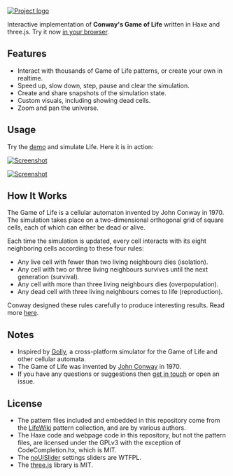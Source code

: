 [![Project logo](https://github.com/Tw1ddle/game-of-life/blob/master/screenshots/logo.png?raw=true "Game Of Life WebGL logo")](http://www.samcodes.co.uk/project/game-of-life/)

Interactive implementation of **Conway's Game of Life** written in Haxe and three.js. Try it now [in your browser](http://www.samcodes.co.uk/project/game-of-life/).

## Features
* Interact with thousands of Game of Life patterns, or create your own in realtime.
* Speed up, slow down, step, pause and clear the simulation.
* Create and share snapshots of the simulation state.
* Custom visuals, including showing dead cells.
* Zoom and pan the universe.

## Usage

Try the [demo](http://www.samcodes.co.uk/project/game-of-life/) and simulate Life. Here it is in action:

[![Screenshot](https://github.com/Tw1ddle/game-of-life/blob/master/screenshots/screenshot1.png?raw=true "Game Of Life WebGLscreenshot 1")](http://www.samcodes.co.uk/project/game-of-life/)

[![Screenshot](https://github.com/Tw1ddle/game-of-life/blob/master/screenshots/screenshot2.png?raw=true "Game Of Life WebGL screenshot 2")](http://www.samcodes.co.uk/project/game-of-life/)

## How It Works
The Game of Life is a cellular automaton invented by John Conway in 1970. The simulation takes place on a two-dimensional orthogonal grid of square cells, each of which can either be dead or alive.

Each time the simulation is updated, every cell interacts with its eight neighboring cells according to these four rules:

* Any live cell with fewer than two living neighbours dies (isolation).
* Any cell with two or three living neighbours survives until the next generation (survival).
* Any cell with more than three living neighbours dies (overpopulation).
* Any dead cell with three living neighbours comes to life (reproduction).

Conway designed these rules carefully to produce interesting results. Read more [here](https://en.wikipedia.org/wiki/Conway%27s_Game_of_Life).

## Notes
* Inspired by [Golly](https://sourceforge.net/projects/golly/), a cross-platform simulator for the Game of Life and other cellular automata.
* The Game of Life was invented by [John Conway](https://en.wikipedia.org/wiki/John_Horton_Conway) in 1970.
* If you have any questions or suggestions then [get in touch](http://samcodes.co.uk/contact) or open an issue.

## License
* The pattern files included and embedded in this repository come from the [LifeWiki](http://www.conwaylife.com/wiki/Main_Page) pattern collection, and are by various authors.
* The Haxe code and webpage code in this repository, but not the pattern files, are licensed under the GPLv3 with the exception of CodeCompletion.hx, which is MIT.
* The [noUiSlider](https://github.com/leongersen/noUiSlider) settings sliders are WTFPL.
* The [three.js](https://github.com/mrdoob/three.js/) library is MIT.